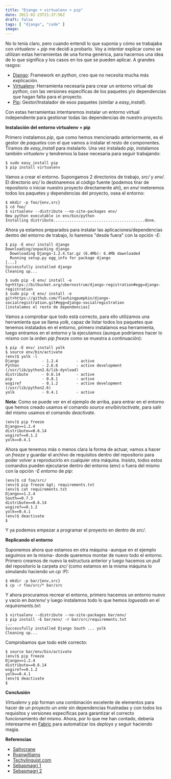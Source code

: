 ```yaml
---
title: "Django + virtualenv + pip"
date: 2011-02-23T21:37:56Z
draft: false
tags: [ "django", "code" ]
image: 
---
```


<p>No lo ten&iacute;a claro, pero cuando entend&iacute; lo que supon&iacute;a y c&oacute;mo se trabajaba con <em>virtualenv</em> + <em>pip</em> me decid&iacute; a probarlo. Voy a <em>intentar</em> explicar como se utilizan estas herramientas de una forma gen&eacute;rica, para hacernos una idea de lo que significa y los casos en los que se pueden aplicar. A grandes rasgos:</p>
<ul>
<li class="level1">
<div class="li"><a href="http://djangoproject.org">Django</a>: Framework en <em>python</em>, creo que no necesita mucha m&aacute;s explicaci&oacute;n.</div>
</li>
<li class="level1">
<div class="li"><a href="http://pypi.python.org/pypi/virtualenv">Virtualenv</a>: Herramienta necesaria para crear un entorno virtual de <em>python</em>, con las versiones espec&iacute;ficas de los paquetes y/o dependencias que hagan falta para el proyecto.</div>
</li>
<li class="level1">
<div class="li"><a href="http://pypi.python.org/pypi/pip">Pip</a>: Gestor/Instalador de esos paquetes (similar a <em>easy_install</em>).</div>
</li>
</ul>
<p>Con estas herramientas intentaremos instalar un entorno virtual independiente para gestionar todas las dependencias de nuestro proyecto.<!--more--></p>
<p><strong>Instalaci&oacute;n del entorno virtualenv + pip</strong></p>
<p>Primero instalamos <em>pip</em>, que como hemos mencionado anteriormente, es el gestor de <em>paquetes</em> con el que vamos a instalar el resto de componentes. Tiramos de <em>easy_install</em> para instalarlo. Una vez instalado <em>pip</em>, instalamos tambi&eacute;n <em>virtualenv</em> y tendremos la base necesaria para seguir trabajando:</p>

```
$ sudo easy_install pip
$ pip install virtualenv
```

<p>Vamos a crear el entorno. Supongamos 2 directorios de trabajo, <em>src/</em> y <em>env/</em>. El directorio <em>src/</em> lo destinaremos al c&oacute;digo fuente (podemos tirar de repositorio o iniciar nuestro proyecto directamente ah&iacute;), en <em>env/</em> meteremos todos los paquetes y dependencias del proyecto, osea el entorno:</p>

```
$ mkdir -p foo/{env,src}
$ cd foo/
$ virtualenv --distribute --no-site-packages env/
New python executable in env/bin/python
Installing distribute........................................done.
```

<p>Ahora ya estamos preparados para instalar las aplicaciones/dependencias dentro del entorno de trabajo, lo haremos "desde fuera" con la opci&oacute;n <em>-E</em>:</p>

```
$ pip -E env/ install django
Downloading/unpacking django
  Downloading Django-1.2.4.tar.gz (6.4Mb): 6.4Mb downloaded
  Running setup.py egg_info for package django
[...]
Successfully installed django
Cleaning up...
```


```
$ sudo pip -E env/ install -e hg+https://bitbucket.org/ubernostrum/django-registration#egg=django-registration
$ sudo pip -E env/ install -e git+https://github.com/flashingpumpkin/django-socialregistration.git#egg=django-socialregistration
[instalamos el resto de dependencias]
```

<p>Vamos a comprobar que todo est&aacute; correcto, para ello utilizamos una herramienta que se llama <em>yolk</em>, capaz de listar todos los paquetes que tenemos instalados en el entorno, primero instalamos esa herramienta, luego entramos en el entorno y la ejecutamos (aunque podr&iacute;amos hacer lo mismo con la orden <em>pip freeze </em>como se muestra a continuaci&oacute;n):</p>

```
$ pip -E env/ install yolk
$ source env/bin/activate
(env)$ yolk -l
Django          - 1.2.4        - active 
Python          - 2.6.6        - active development (/usr/lib/python2.6/lib-dynload)
distribute      - 0.6.14       - active 
pip             - 0.8.1        - active 
wsgiref         - 0.1.2        - active development (/usr/lib/python2.6)
yolk            - 0.4.1        - active 
```

<p><strong>Nota</strong>: Como se puede ver en el ejemplo de arriba, para entrar en el entorno que hemos creado usamos el comando <em>source env/bin/activate</em>, para salir del mismo usamos el comando <em>deactivate</em>.</p>

```
(env)$ pip freeze
Django==1.2.4
distribute==0.6.14
wsgiref==0.1.2
yolk==0.4.1
```

<p>Ahora que tenemos m&aacute;s o menos clara la forma de actuar, vamos a hacer un <em>freeze</em> y guardar el archivo de requisitos dentro del repositorio para poder volver a reproducirlo en cualquier otra m&aacute;quina. Insisto, todos estos comandos pueden ejecutarse dentro del entorno (env) o fuera del mismo con la opci&oacute;n <em>-E entorno</em> de <em>pip</em>:</p>

```
(env)$ cd foo/src/
(env)$ pip freeze &gt; requirements.txt
(env)$ cat requirements.txt 
Django==1.2.4
South==0.7.3
distribute==0.6.14
wsgiref==0.1.2
yolk==0.4.1
(env)$ deactivate
$
```

<p>Y ya podemos empezar a programar el proyecto en dentro de <em>src/</em>.</p>
<p><strong>Replicando el entorno</strong></p>
<p>Suponemos ahora que estamos en otra m&aacute;quina -aunque en el ejemplo seguimos en la misma- donde queremos montar de nuevo todo el entorno. Primero creamos de nuevo la estructura anterior y luego hacemos un <em>pull</em> del repositorio la carpeta <em>src/</em> (como estamos en la misma m&aacute;quina lo simulando haciendo un <em>cp</em> :P):</p>

```
$ mkdir -p bar/{env,src}
$ cp -r foo/src/* bar/src
```

<p>Y ahora procuramos recrear el entorno, primero hacemos un entorno nuevo y vac&iacute;o en <em>bar/env/</em> y luego instalamos todo lo que hemos <em>logueado</em> en el <em>requirements.txt</em>:</p>

```
$ virtualenv --distribute --no-site-packages bar/env/
$ pip install -E bar/env/ -r bar/src/requirements.txt 
...
Successfully installed Django South ... yolk
Cleaning up...
```

<p>Comprobamos que todo est&eacute; correcto:</p>

```
$ source bar/env/bin/activate
(env)$ pip freeze
Django==1.2.4
distribute==0.6.14
wsgiref==0.1.2
yolk==0.4.1
(env)$ deactivate
$
```

<p><strong>Conclusi&oacute;n</strong></p>
<p><em>Virtualenv</em> y <em>pip</em> forman una combinaci&oacute;n excelente de elementos para hacer de un proyecto un <em>ente</em> sin dependencias frustradas y con todos los requisitos y versiones espec&iacute;ficas para garantizar el correcto funcionamiento del mismo. Ahora, por lo que me han contado, deber&iacute;a interesarme en <a href="http://fabfile.org/">Fabric</a> para automatizar los <em>deploys</em> y seguir haciendo magia.</p>
<p><strong>Referencias</strong></p>
<div class="level2 section_highlight">
<ul>
<li class="level1">
<div class="li"><a class="urlextern" title="http://www.saltycrane.com/blog/2009/05/notes-using-pip-and-virtualenv-django/" rel="nofollow" href="http://www.saltycrane.com/blog/2009/05/notes-using-pip-and-virtualenv-django/">Saltycrane</a></div>
</li>
<li class="level1">
<div class="li"><a class="urlextern" title="http://ryanwilliams.org/2009/Jun/09/deploying-django-sites-fabric-pip-and-virtualenv" rel="nofollow" href="http://ryanwilliams.org/2009/Jun/09/deploying-django-sites-fabric-pip-and-virtualenv">Ryanwilliams</a></div>
</li>
<li class="level1">
<div class="li"><a class="urlextern" title="http://techylinguist.com/how-to/python-and-django-dev-environment-virtualenv-and-pip" rel="nofollow" href="http://techylinguist.com/how-to/python-and-django-dev-environment-virtualenv-and-pip">Techylinguist.com</a></div>
</li>
<li class="level1">
<div class="li"><a class="urlextern" title="http://www.sebasmagri.com/2010/aug/12/pip-fabric-y-virtualenv-herramientas-para-el-desar/" rel="nofollow" href="http://www.sebasmagri.com/2010/aug/12/pip-fabric-y-virtualenv-herramientas-para-el-desar/">Sebasmagri 1</a></div>
</li>
<li class="level1">
<div class="li"><a class="urlextern" title="http://www.sebasmagri.com/2010/aug/14/esqueleto-para-proyectos-django-porque-la-forma-im/" rel="nofollow" href="http://www.sebasmagri.com/2010/aug/14/esqueleto-para-proyectos-django-porque-la-forma-im/">Sebasmagri 2</a></div>
</li>
</ul>
</div>
